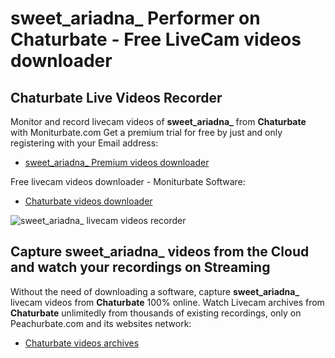# sweet_ariadna_ Performer on Chaturbate - Free LiveCam videos downloader

## Chaturbate Live Videos Recorder

Monitor and record livecam videos of **sweet_ariadna_** from **Chaturbate** with Moniturbate.com
Get a premium trial for free by just and only registering with your Email address:
* [sweet_ariadna_ Premium videos downloader](https://moniturbate.com/request-demo-licence-key.html)

Free livecam videos downloader - Moniturbate Software:
* [Chaturbate videos downloader](https://moniturbate.com/moniturbate-download-software.html)

![sweet_ariadna_ livecam videos recorder](https://peachurnet.com/templates/moniturbate-software.png)


## Capture sweet_ariadna_ videos from the Cloud and watch your recordings on Streaming

Without the need of downloading a software, capture **sweet_ariadna_** livecam videos from **Chaturbate** 100% online.
Watch Livecam archives from **Chaturbate** unlimitedly from thousands of existing recordings, only on Peachurbate.com and its websites network:
* [Chaturbate videos archives](https://peachurnet.com/)